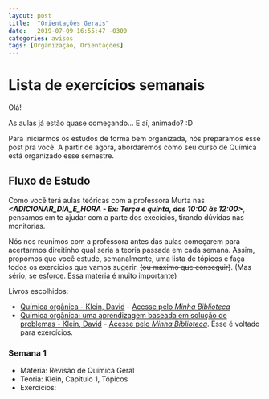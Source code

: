 ```yaml
---
layout: post
title:  "Orientações Gerais"
date:   2019-07-09 16:55:47 -0300
categories: avisos
tags: [Organização, Orientações]
---
```


# Lista de exercícios semanais


Olá!

As aulas já estão quase começando... E aí, animado?   :D<br>

Para iniciarmos os estudos de forma bem organizada, nós preparamos esse post pra você. A partir de agora, abordaremos como seu curso de Química está organizado esse semestre.

## Fluxo de Estudo

Como você terá aulas teóricas com a professora Murta nas  ***<ADICIONAR_DIA_E_HORA - Ex: Terça e quinta, das 10:00 às 12:00>***, pensamos em te ajudar com a parte dos execícios, tirando dúvidas nas monitorias.<br>

Nós nos reunimos com a professora antes das aulas começarem para acertarmos direitinho qual seria a teoria passada em cada semana. Assim, propomos que você estude, semanalmente, uma lista de tópicos e faça todos os exercícios que vamos sugerir. ~~(ou máximo que conseguir)~~. (Mas sério, se [esforce](/img/orientacoes_gerais/you_can_do_it.gif). Essa matéria é muito importante)<br>




Livros escolhidos:

 - [Química orgânica - Klein, David](https://www.amazon.com.br/Química-Orgânica-1-David-Klein/dp/8521631057) - [Acesse pelo _Minha Biblioteca_](https://integrada.minhabiblioteca.com.br/#/books/9788521631934)
 - [Química orgânica: uma aprendizagem baseada em solução de problemas - Klein, David](https://www.amazon.com.br/Química-Orgânica-Aprendizagem-Baseada-Problemas-ebook/dp/B073DPW9Z9) - [Acesse pelo _Minha Biblioteca_](https://integrada.minhabiblioteca.com.br/#/books/9788521632757). Esse é voltado para exercícios.

### Semana 1

 - Matéria:          Revisão de Química Geral
 - Teoria:          Klein, Capítulo 1, Tópicos
 - Exercícios:
